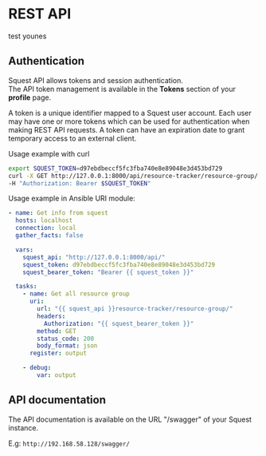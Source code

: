 # REST API
test younes
## Authentication

Squest API allows tokens and session authentication.  
The API token management is available in the **Tokens** section of your **profile** page.

A token is a unique identifier mapped to a Squest user account. Each user may have one or more tokens which can be used for 
authentication when making REST API requests.
A token can have an expiration date to grant temporary access to an external client.  

Usage example with curl
```bash
export SQUEST_TOKEN=d97ebdbeccf5fc3fba740e8e89048e3d453bd729
curl -X GET http://127.0.0.1:8000/api/resource-tracker/resource-group/ \
-H "Authorization: Bearer $SQUEST_TOKEN"
```

Usage example in Ansible URI module:
```yaml
- name: Get info from squest
  hosts: localhost
  connection: local
  gather_facts: false

  vars:
    squest_api: "http://127.0.0.1:8000/api/"
    squest_token: d97ebdbeccf5fc3fba740e8e89048e3d453bd729
    squest_bearer_token: "Bearer {{ squest_token }}"

  tasks:
    - name: Get all resource group
      uri:
        url: "{{ squest_api }}resource-tracker/resource-group/"
        headers:
          Authorization: "{{ squest_bearer_token }}"
        method: GET
        status_code: 200
        body_format: json
      register: output

    - debug:
        var: output
```

## API documentation

The API documentation is available on the URL "/swagger" of your Squest instance. 

E.g: `http://192.168.58.128/swagger/`
